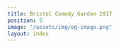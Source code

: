```yaml
---
title: Bristol Comedy Garden 2017
position: 5
image: "/assets/img/og-image.png"
layout: index
---
```


